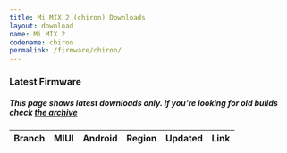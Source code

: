 ```yaml
---
title: Mi MIX 2 (chiron) Downloads
layout: download
name: Mi MIX 2
codename: chiron
permalink: /firmware/chiron/
---
```


### Latest Firmware
##### This page shows latest downloads only. If you're looking for old builds check [the archive](/archive/firmware/chiron/)


<div class="table-responsive-md" id="table-wrapper">
<table id="firmware" class="compact table table-striped table-hover table-sm">
    <thead class="thead-dark">
        <tr>
            <th>Branch</th>
            <th>MIUI</th>
            <th>Android</th>
            <th>Region</th>
            <th>Updated</th>
            <th>Link</th>
        </tr>
    </thead>
    <script>loadFirmwareDownloads('chiron', 'latest')</script>
</table>
</div>

